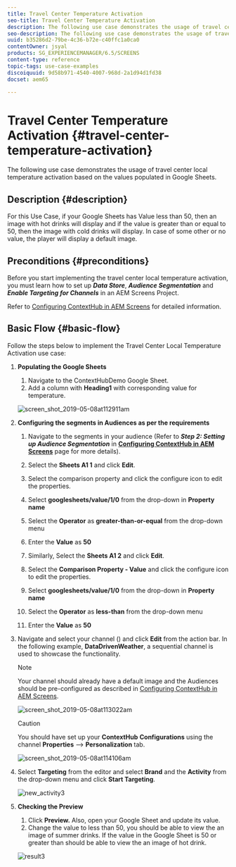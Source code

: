 ```yaml
---
title: Travel Center Temperature Activation
seo-title: Travel Center Temperature Activation
description: The following use case demonstrates the usage of travel center local temperature activation based on the values populated in Google Sheets.
seo-description: The following use case demonstrates the usage of travel center local temperature activation based on the values populated in Google Sheets.
uuid: b35286d2-79be-4c36-b72e-c40ffc1a0ca0
contentOwner: jsyal
products: SG_EXPERIENCEMANAGER/6.5/SCREENS
content-type: reference
topic-tags: use-case-examples
discoiquuid: 9d58b971-4540-4007-968d-2a1d94d1fd38
docset: aem65

---
```


# Travel Center Temperature Activation {#travel-center-temperature-activation}

The following use case demonstrates the usage of travel center local temperature activation based on the values populated in Google Sheets.

## Description {#description}

For this Use Case, if your Google Sheets has Value less than 50, then an image with hot drinks will display and if the value is greater than or equal to 50, then the image with cold drinks will display. In case of some other or no value, the player will display a default image.

## Preconditions {#preconditions}

Before you start implementing the travel center local temperature activation, you must learn how to set up ***Data Store***, ***Audience Segmentation*** and ***Enable Targeting for Channels*** in an AEM Screens Project.

Refer to [Configuring ContextHub in AEM Screens](configuring-context-hub.md) for detailed information.

## Basic Flow {#basic-flow}

Follow the steps below to implement the Travel Center Local Temperature Activation use case:

1. **Populating the Google Sheets**

    1. Navigate to the ContextHubDemo Google Sheet.
    1. Add a column with **Heading1** with corresponding value for temperature.

   ![screen_shot_2019-05-08at112911am](assets/screen_shot_2019-05-08at112911am.png)

1. **Configuring the segments in Audiences as per the requirements**

    1. Navigate to the segments in your audience (Refer to ***Step 2: Setting up Audience Segmentation*** in **[Configuring ContextHub in AEM Screens](configuring-context-hub.md)** page for more details).

    1. Select the **Sheets A1 1** and click **Edit**.

    1. Select the comparison property and click the configure icon to edit the properties.
    1. Select **googlesheets/value/1/0** from the drop-down in **Property name**

    1. Select the **Operator** as **greater-than-or-equal** from the drop-down menu

    1. Enter the **Value** as **50**

    1. Similarly, Select the **Sheets A1 2** and click **Edit**.

    1. Select the **Comparison Property - Value** and click the configure icon to edit the properties.
    1. Select **googlesheets/value/1/0** from the drop-down in **Property name**

    1. Select the **Operator** as **less-than** from the drop-down menu

    1. Enter the **Value** as **50**

1. Navigate and select your channel () and click **Edit** from the action bar. In the following example, **DataDrivenWeather**, a sequential channel is used to showcase the functionality.

   >[!NOTE]
   >
   >Your channel should already have a default image and the Audiences should be pre-configured as described in [Configuring ContextHub in AEM Screens](configuring-context-hub.md).

   ![screen_shot_2019-05-08at113022am](assets/screen_shot_2019-05-08at113022am.png)

   >[!CAUTION]
   >
   >You should have set up your **ContextHub** **Configurations** using the channel **Properties** --&gt; **Personalization** tab.

   ![screen_shot_2019-05-08at114106am](assets/screen_shot_2019-05-08at114106am.png)

1. Select **Targeting** from the editor and select **Brand** and the **Activity** from the drop-down menu and click **Start Targeting**.

   ![new_activity3](assets/new_activity3.gif)

1. **Checking the Preview**

    1. Click **Preview.** Also, open your Google Sheet and update its value.
    1. Change the value to less than 50, you should be able to view the an image of summer drinks. If the value in the Google Sheet is 50 or greater than should be able to view the an image of hot drink.

    ![result3](assets/result3.gif)

